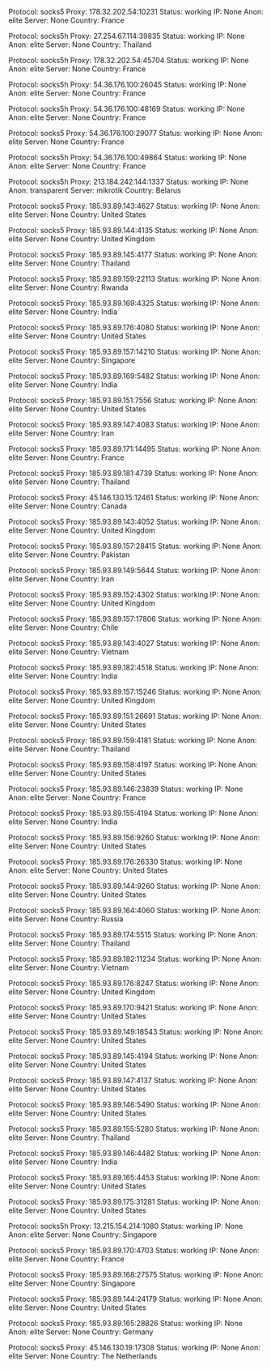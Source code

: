 Protocol: socks5
Proxy: 178.32.202.54:10231
Status: working
IP: None
Anon: elite
Server: None
Country: France

Protocol: socks5h
Proxy: 27.254.67.114:39835
Status: working
IP: None
Anon: elite
Server: None
Country: Thailand

Protocol: socks5h
Proxy: 178.32.202.54:45704
Status: working
IP: None
Anon: elite
Server: None
Country: France

Protocol: socks5h
Proxy: 54.36.176.100:26045
Status: working
IP: None
Anon: elite
Server: None
Country: France

Protocol: socks5h
Proxy: 54.36.176.100:48169
Status: working
IP: None
Anon: elite
Server: None
Country: France

Protocol: socks5
Proxy: 54.36.176.100:29077
Status: working
IP: None
Anon: elite
Server: None
Country: France

Protocol: socks5h
Proxy: 54.36.176.100:49864
Status: working
IP: None
Anon: elite
Server: None
Country: France

Protocol: socks5h
Proxy: 213.184.242.144:1337
Status: working
IP: None
Anon: transparent
Server: mikrotik
Country: Belarus

Protocol: socks5
Proxy: 185.93.89.143:4627
Status: working
IP: None
Anon: elite
Server: None
Country: United States

Protocol: socks5
Proxy: 185.93.89.144:4135
Status: working
IP: None
Anon: elite
Server: None
Country: United Kingdom

Protocol: socks5
Proxy: 185.93.89.145:4177
Status: working
IP: None
Anon: elite
Server: None
Country: Thailand

Protocol: socks5
Proxy: 185.93.89.159:22113
Status: working
IP: None
Anon: elite
Server: None
Country: Rwanda

Protocol: socks5
Proxy: 185.93.89.169:4325
Status: working
IP: None
Anon: elite
Server: None
Country: India

Protocol: socks5
Proxy: 185.93.89.176:4080
Status: working
IP: None
Anon: elite
Server: None
Country: United States

Protocol: socks5
Proxy: 185.93.89.157:14210
Status: working
IP: None
Anon: elite
Server: None
Country: Singapore

Protocol: socks5
Proxy: 185.93.89.169:5482
Status: working
IP: None
Anon: elite
Server: None
Country: India

Protocol: socks5
Proxy: 185.93.89.151:7556
Status: working
IP: None
Anon: elite
Server: None
Country: United States

Protocol: socks5
Proxy: 185.93.89.147:4083
Status: working
IP: None
Anon: elite
Server: None
Country: Iran

Protocol: socks5
Proxy: 185.93.89.171:14495
Status: working
IP: None
Anon: elite
Server: None
Country: France

Protocol: socks5
Proxy: 185.93.89.181:4739
Status: working
IP: None
Anon: elite
Server: None
Country: Thailand

Protocol: socks5
Proxy: 45.146.130.15:12461
Status: working
IP: None
Anon: elite
Server: None
Country: Canada

Protocol: socks5
Proxy: 185.93.89.143:4052
Status: working
IP: None
Anon: elite
Server: None
Country: United Kingdom

Protocol: socks5
Proxy: 185.93.89.157:28415
Status: working
IP: None
Anon: elite
Server: None
Country: Pakistan

Protocol: socks5
Proxy: 185.93.89.149:5644
Status: working
IP: None
Anon: elite
Server: None
Country: Iran

Protocol: socks5
Proxy: 185.93.89.152:4302
Status: working
IP: None
Anon: elite
Server: None
Country: United Kingdom

Protocol: socks5
Proxy: 185.93.89.157:17806
Status: working
IP: None
Anon: elite
Server: None
Country: Chile

Protocol: socks5
Proxy: 185.93.89.143:4027
Status: working
IP: None
Anon: elite
Server: None
Country: Vietnam

Protocol: socks5
Proxy: 185.93.89.182:4518
Status: working
IP: None
Anon: elite
Server: None
Country: India

Protocol: socks5
Proxy: 185.93.89.157:15246
Status: working
IP: None
Anon: elite
Server: None
Country: United Kingdom

Protocol: socks5
Proxy: 185.93.89.151:26691
Status: working
IP: None
Anon: elite
Server: None
Country: United States

Protocol: socks5
Proxy: 185.93.89.159:4181
Status: working
IP: None
Anon: elite
Server: None
Country: Thailand

Protocol: socks5
Proxy: 185.93.89.158:4197
Status: working
IP: None
Anon: elite
Server: None
Country: United States

Protocol: socks5
Proxy: 185.93.89.146:23839
Status: working
IP: None
Anon: elite
Server: None
Country: France

Protocol: socks5
Proxy: 185.93.89.155:4194
Status: working
IP: None
Anon: elite
Server: None
Country: India

Protocol: socks5
Proxy: 185.93.89.156:9260
Status: working
IP: None
Anon: elite
Server: None
Country: United States

Protocol: socks5
Proxy: 185.93.89.176:26330
Status: working
IP: None
Anon: elite
Server: None
Country: United States

Protocol: socks5
Proxy: 185.93.89.144:9260
Status: working
IP: None
Anon: elite
Server: None
Country: United States

Protocol: socks5
Proxy: 185.93.89.164:4060
Status: working
IP: None
Anon: elite
Server: None
Country: Russia

Protocol: socks5
Proxy: 185.93.89.174:5515
Status: working
IP: None
Anon: elite
Server: None
Country: Thailand

Protocol: socks5
Proxy: 185.93.89.182:11234
Status: working
IP: None
Anon: elite
Server: None
Country: Vietnam

Protocol: socks5
Proxy: 185.93.89.176:8247
Status: working
IP: None
Anon: elite
Server: None
Country: United Kingdom

Protocol: socks5
Proxy: 185.93.89.170:9421
Status: working
IP: None
Anon: elite
Server: None
Country: United States

Protocol: socks5
Proxy: 185.93.89.149:18543
Status: working
IP: None
Anon: elite
Server: None
Country: United States

Protocol: socks5
Proxy: 185.93.89.145:4194
Status: working
IP: None
Anon: elite
Server: None
Country: United States

Protocol: socks5
Proxy: 185.93.89.147:4137
Status: working
IP: None
Anon: elite
Server: None
Country: United States

Protocol: socks5
Proxy: 185.93.89.146:5490
Status: working
IP: None
Anon: elite
Server: None
Country: United States

Protocol: socks5
Proxy: 185.93.89.155:5280
Status: working
IP: None
Anon: elite
Server: None
Country: Thailand

Protocol: socks5
Proxy: 185.93.89.146:4482
Status: working
IP: None
Anon: elite
Server: None
Country: India

Protocol: socks5
Proxy: 185.93.89.165:4453
Status: working
IP: None
Anon: elite
Server: None
Country: United States

Protocol: socks5
Proxy: 185.93.89.175:31281
Status: working
IP: None
Anon: elite
Server: None
Country: United States

Protocol: socks5h
Proxy: 13.215.154.214:1080
Status: working
IP: None
Anon: elite
Server: None
Country: Singapore

Protocol: socks5
Proxy: 185.93.89.170:4703
Status: working
IP: None
Anon: elite
Server: None
Country: France

Protocol: socks5
Proxy: 185.93.89.168:27575
Status: working
IP: None
Anon: elite
Server: None
Country: Singapore

Protocol: socks5
Proxy: 185.93.89.144:24179
Status: working
IP: None
Anon: elite
Server: None
Country: United States

Protocol: socks5
Proxy: 185.93.89.165:28826
Status: working
IP: None
Anon: elite
Server: None
Country: Germany

Protocol: socks5
Proxy: 45.146.130.19:17308
Status: working
IP: None
Anon: elite
Server: None
Country: The Netherlands

